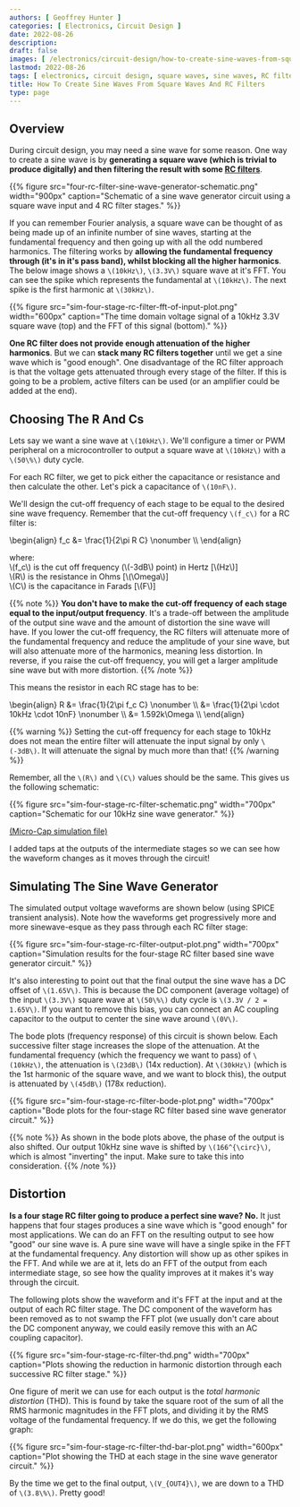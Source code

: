 ```yaml
---
authors: [ Geoffrey Hunter ]
categories: [ Electronics, Circuit Design ]
date: 2022-08-26
description: 
draft: false
images: [ /electronics/circuit-design/how-to-create-sine-waves-from-square-waves-and-rc-filters/four-rc-filter-sine-wave-generator-schematic.png ]
lastmod: 2022-08-26
tags: [ electronics, circuit design, square waves, sine waves, RC filters, Fourier, digital, analogue, simulations, Micro-Cap, SPICE, distortion, THC, bode plots, frequency response ]
title: How To Create Sine Waves From Square Waves And RC Filters
type: page
---
```


## Overview

During circuit design, you may need a sine wave for some reason. One way to create a sine wave is by **generating a square wave (which is trivial to produce digitally) and then filtering the result with some [RC filters](/electronics/circuit-design/analogue-filters/)**.

{{% figure src="four-rc-filter-sine-wave-generator-schematic.png" width="900px" caption="Schematic of a sine wave generator circuit using a square wave input and 4 RC filter stages." %}}

If you can remember Fourier analysis, a square wave can be thought of as being made up of an infinite number of sine waves, starting at the fundamental frequency and then going up with all the odd numbered harmonics. The filtering works by **allowing the fundamental frequency through (it's in it's pass band), whilst blocking all the higher harmonics**. The below image shows a `\(10kHz\)`, `\(3.3V\)` square wave at it's FFT. You can see the spike which represents the fundamental at `\(10kHz\)`. The next spike is the first harmonic at `\(30kHz\)`. 

{{% figure src="sim-four-stage-rc-filter-fft-of-input-plot.png" width="600px" caption="The time domain voltage signal of a 10kHz 3.3V square wave (top) and the FFT of this signal (bottom)." %}}

**One RC filter does not provide enough attenuation of the higher harmonics**. But we can **stack many RC filters together** until we get a sine wave which is "good enough". One disadvantage of the RC filter approach is that the voltage gets attenuated through every stage of the filter. If this is going to be a problem, active filters can be used (or an amplifier could be added at the end).

## Choosing The R And Cs

Lets say we want a sine wave at `\(10kHz\)`. We'll configure a timer or PWM peripheral on a microcontroller to output a square wave at `\(10kHz\)` with a `\(50\%\)` duty cycle.

For each RC filter, we get to pick either the capacitance or resistance and then calculate the other. Let's pick a capacitance of `\(10nF\)`.

We'll design the cut-off frequency of each stage to be equal to the desired sine wave frequency. Remember that the cut-off frequency `\(f_c\)` for a RC filter is:

<p>\begin{align}
f_c &= \frac{1}{2\pi R C} \nonumber \\
\end{align}</p>

<p class="centered">
where:</br>
\(f_c\) is the cut off frequency (\(-3dB\) point) in Hertz [\(Hz\)]</br>
\(R\) is the resistance in Ohms [\(\Omega\)]</br>
\(C\) is the capacitance in Farads [\(F\)]</br>
</p>

{{% note %}}
**You don't have to make the cut-off frequency of each stage equal to the input/output frequency**. It's a trade-off between the amplitude of the output sine wave and the amount of distortion the sine wave will have. If you lower the cut-off frequency, the RC filters will attenuate more of the fundamental frequency and reduce the amplitude of your sine wave, but will also attenuate more of the harmonics, meaning less distortion. In reverse, if you raise the cut-off frequency, you will get a larger amplitude sine wave but with more distortion.
{{% /note %}}

This means the resistor in each RC stage has to be:

<p>\begin{align}
R &= \frac{1}{2\pi f_c C} \nonumber \\
  &= \frac{1}{2\pi \cdot 10kHz \cdot 10nF} \nonumber \\
  &= 1.592k\Omega \\
\end{align}</p>

{{% warning %}}
Setting the cut-off frequency for each stage to 10kHz does not mean the entire filter will attenuate the input signal by only `\(-3dB\)`. It will attenuate the signal by much more than that!
{{% /warning %}}

Remember, all the `\(R\)` and `\(C\)` values should be the same. This gives us the following schematic:

{{% figure src="sim-four-stage-rc-filter-schematic.png" width="700px" caption="Schematic for our 10kHz sine wave generator." %}}

[(Micro-Cap simulation file)](sim-four-stage-rc-filter.cir)

I added taps at the outputs of the intermediate stages so we can see how the waveform changes as it moves through the circuit!

## Simulating The Sine Wave Generator

The simulated output voltage waveforms are shown below (using SPICE transient analysis). Note how the waveforms get progressively more and more sinewave-esque as they pass through each RC filter stage:

{{% figure src="sim-four-stage-rc-filter-output-plot.png" width="700px" caption="Simulation results for the four-stage RC filter based sine wave generator circuit." %}}

It's also interesting to point out that the final output the sine wave has a DC offset of `\(1.65V\)`. This is because the DC component (average voltage) of the input `\(3.3V\)` square wave at `\(50\%\)` duty cycle is `\(3.3V / 2 = 1.65V\)`. If you want to remove this bias, you can connect an AC coupling capacitor to the output to center the sine wave around `\(0V\)`.

The bode plots (frequency response) of this circuit is shown below. Each successive filter stage increases the slope of the attenuation. At the fundamental frequency (which the frequency we want to pass) of `\(10kHz\)`, the attenuation is `\(23dB\)` (14x reduction). At `\(30kHz\)` (which is the 1st harmonic of the square wave, and we want to block this), the output is attenuated by `\(45dB\)` (178x reduction).

{{% figure src="sim-four-stage-rc-filter-bode-plot.png" width="700px" caption="Bode plots for the four-stage RC filter based sine wave generator circuit." %}}

{{% note %}}
As shown in the bode plots above, the phase of the output is also shifted. Our output 10kHz sine wave is shifted by `\(166^{\circ}\)`, which is almost "inverting" the input. Make sure to take this into consideration.
{{% /note %}}

## Distortion

**Is a four stage RC filter going to produce a perfect sine wave? No.** It just happens that four stages produces a sine wave which is "good enough" for most applications. We can do an FFT on the resulting output to see how "good" our sine wave is. A pure sine wave will have a single spike in the FFT at the fundamental frequency. Any distortion will show up as other spikes in the FFT. And while we are at it, lets do an FFT of the output from each intermediate stage, so see how the quality improves at it makes it's way through the circuit.

The following plots show the waveform and it's FFT at the input and at the output of each RC filter stage. The DC component of the waveform has been removed as to not swamp the FFT plot (we usually don't care about the DC component anyway, we could easily remove this with an AC coupling capacitor).

{{% figure src="sim-four-stage-rc-filter-thd.png" width="700px" caption="Plots showing the reduction in harmonic distortion through each successive RC filter stage." %}}

One figure of merit we can use for each output is the _total harmonic distortion_ (THD). This is found by take the square root of the sum of all the RMS harmonic magnitudes in the FFT plots, and dividing it by the RMS voltage of the fundamental frequency. If we do this, we get the following graph:

{{% figure src="sim-four-stage-rc-filter-thd-bar-plot.png" width="600px" caption="Plot showing the THD at each stage in the sine wave generator circuit." %}}

By the time we get to the final output, `\(V_{OUT4}\)`, we are down to a THD of `\(3.8\%\)`. Pretty good!
